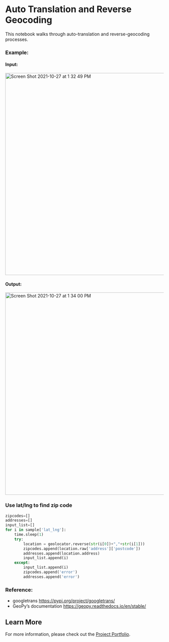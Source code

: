 # Auto Translation and Reverse Geocoding
This notebook walks through auto-translation and reverse-geocoding processes.

### Example:

#### Input:

<img width="640" alt="Screen Shot 2021-10-27 at 1 32 49 PM" src="https://user-images.githubusercontent.com/44503223/139125844-1df14eed-c4a6-434d-acee-ee7ed998ae01.png">

#### Output: 

<img width="641" alt="Screen Shot 2021-10-27 at 1 34 00 PM" src="https://user-images.githubusercontent.com/44503223/139125993-8c2fe34a-b5eb-482b-b44b-190a1a938440.png">

### Use lat/lng to find zip code

```python
zipcodes=[]
addresses=[]
input_list=[]
for i in sample['lat_lng']:
    time.sleep(1)
    try:
        location = geolocator.reverse(str(i[0])+","+str(i[1]))
        zipcodes.append(location.raw['address']['postcode'])
        addresses.append(location.address)
        input_list.append(i)
    except:
        input_list.append(i)
        zipcodes.append('error')
        addresses.append('error')
```

### Reference:
- googletrans https://pypi.org/project/googletrans/
- GeoPy’s documentation https://geopy.readthedocs.io/en/stable/

## Learn More

For more information, please check out the [Project Portfolio](https://tingting0618.github.io).
